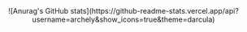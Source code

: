 
<center>
![Anurag's GitHub stats](https://github-readme-stats.vercel.app/api?username=archely&show_icons=true&theme=darcula)
</center>
